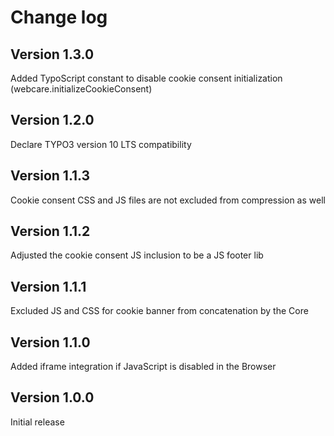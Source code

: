 # Change log

## Version 1.3.0

Added TypoScript constant to disable cookie consent initialization (webcare.initializeCookieConsent)

## Version 1.2.0

Declare TYPO3 version 10 LTS compatibility

## Version 1.1.3

Cookie consent CSS and JS files are not excluded from compression as well

## Version 1.1.2

Adjusted the cookie consent JS inclusion to be a JS footer lib

## Version 1.1.1

Excluded JS and CSS for cookie banner from concatenation by the Core

## Version 1.1.0

Added iframe integration if JavaScript is disabled in the Browser

## Version 1.0.0

Initial release

